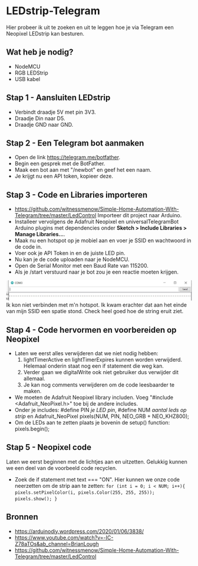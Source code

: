 # LEDstrip-Telegram
Hier probeer ik uit te zoeken en uit te leggen hoe je via Telegram een Neopixel LEDstrip kan besturen.

## Wat heb je nodig?
* NodeMCU
* RGB LEDStrip
* USB kabel

## Stap 1 - Aansluiten LEDstrip
- Verbindt draadje 5V met pin 3V3.
- Draadje Din naar D5.
- Draadje GND naar GND.

## Stap 2 - Een Telegram bot aanmaken
- Open de link https://telegram.me/botfather.
- Begin een gesprek met de BotFather.
- Maak een bot aan met "/newbot" en geef het een naam.
- Je krijgt nu een API token, kopieer deze.

## Stap 3 - Code en Libraries importeren
- https://github.com/witnessmenow/Simple-Home-Automation-With-Telegram/tree/master/LedControl Importeer dit project naar Arduino.
- Installeer vervolgens de Adafruit Neopixel en universalTelegramBot Arduino plugins met dependencies onder **Sketch > Include Libraries > Manage Libraries...**.
- Maak nu een hotspot op je mobiel aan en voer je SSID en wachtwoord in de code in.
- Voer ook je API Token in en de juiste LED pin.
- Nu kan je de code uploaden naar je NodeMCU.
- Open de Serial Monitor met een Baud Rate van 115200.
- Als je /start verstuurd naar je bot zou je een reactie moeten krijgen.

![](searching.jpg)
Ik kon niet verbinden met m'n hotspot. Ik kwam erachter dat aan het einde van mijn SSID een spatie stond. Check heel goed hoe de string eruit ziet.

## Stap 4 - Code hervormen en voorbereiden op Neopixel
- Laten we eerst alles verwijderen dat we niet nodig hebben:
  1. lightTimerActive en lightTimerExpires kunnen worden verwijderd. Helemaal onderin staat nog een if statement die weg kan.
  2. Verder gaan we digitalWrite ook niet gebruiker dus verwijder dit allemaal.
  3. Je kan nog comments verwijderen om de code leesbaarder te maken.
- We moeten de Adafruit Neopixel library includen. Voeg "#include <Adafruit_NeoPixel.h>" toe bij de andere includes.
- Onder je includes: #define PIN *je LED pin*, #define NUM *aantal leds op strip* en Adafruit_NeoPixel pixels(NUM, PIN, NEO_GRB + NEO_KHZ800);
- Om de LEDs aan te zetten plaats je bovenin de setup() function: pixels.begin();

## Stap 5 - Neopixel code
Laten we eerst beginnen met de lichtjes aan en uitzetten. Gelukkig kunnen we een deel van de voorbeeld code recyclen.
- Zoek de if statement met text === "ON". Hier kunnen we onze code neerzetten om de strip aan te zetten:
`for (int i = 0; i < NUM; i++){
          pixels.setPixelColor(i, pixels.Color(255, 255, 255));
          pixels.show();
        }`

## Bronnen
- https://arduinodiy.wordpress.com/2020/01/06/3838/
- https://www.youtube.com/watch?v=-IC-Z78aTOs&ab_channel=BrianLough
- https://github.com/witnessmenow/Simple-Home-Automation-With-Telegram/tree/master/LedControl
